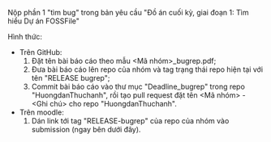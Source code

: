 Nộp phần 1 "tìm bug" trong bản yêu cầu "Đồ án cuối kỳ, giai đoạn 1: Tìm hiểu Dự án FOSSFile"

Hình thức: 

- Trên GitHub:
  1. Đặt tên bài báo cáo theo mẫu <Mã nhóm>_bugrep.pdf;
  2. Đưa bài báo cáo lên repo của nhóm và tag trạng thái repo hiện tại với tên "RELEASE bugrep";
  3. Commit bài báo cáo vào thư mục "Deadline_bugrep" trong repo "HuongdanThuchanh", rồi tạo pull request đặt tên <Mã nhóm> - <Ghi chú> cho repo "HuongdanThuchanh".
- Trên moodle: 
  1. Dán link tới tag "RELEASE-bugrep" của repo của nhóm vào submission (ngay bên dưới đây).